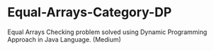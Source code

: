 # Equal-Arrays-Category-DP
Equal Arrays Checking problem solved using Dynamic Programming Approach in Java Language. (Medium)
